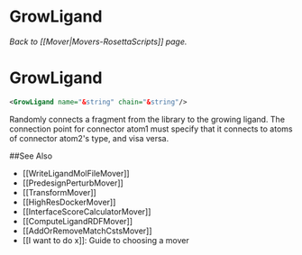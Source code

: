 # GrowLigand
*Back to [[Mover|Movers-RosettaScripts]] page.*
# GrowLigand

```xml
<GrowLigand name="&string" chain="&string"/>
```

Randomly connects a fragment from the library to the growing ligand. The connection point for connector atom1 must specify that it connects to atoms of connector atom2's type, and visa versa.


##See Also

* [[WriteLigandMolFileMover]]
* [[PredesignPerturbMover]]
* [[TransformMover]]
* [[HighResDockerMover]]
* [[InterfaceScoreCalculatorMover]]
* [[ComputeLigandRDFMover]]
* [[AddOrRemoveMatchCstsMover]]
* [[I want to do x]]: Guide to choosing a mover
